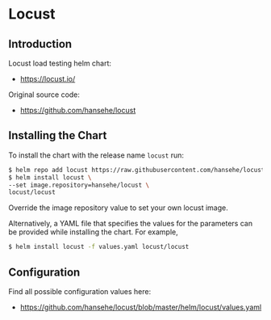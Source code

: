 # Locust

## Introduction

Locust load testing helm chart:
- https://locust.io/

Original source code:
- https://github.com/hansehe/locust

## Installing the Chart

To install the chart with the release name `locust` run:

```bash
$ helm repo add locust https://raw.githubusercontent.com/hansehe/locust/master/helm/charts
$ helm install locust \
--set image.repository=hansehe/locust \
locust/locust
```

Override the image repository value to set your own locust image.

Alternatively, a YAML file that specifies the values for the parameters can be provided while installing the chart. For example,

```bash
$ helm install locust -f values.yaml locust/locust
```

## Configuration

Find all possible configuration values here:
- https://github.com/hansehe/locust/blob/master/helm/locust/values.yaml
